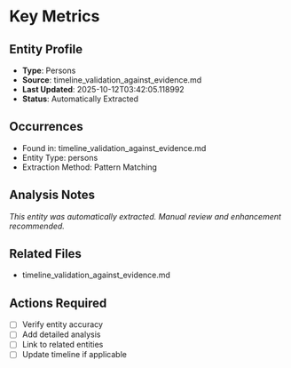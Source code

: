 # Key Metrics

## Entity Profile
- **Type**: Persons
- **Source**: timeline_validation_against_evidence.md
- **Last Updated**: 2025-10-12T03:42:05.118992
- **Status**: Automatically Extracted

## Occurrences
- Found in: timeline_validation_against_evidence.md
- Entity Type: persons
- Extraction Method: Pattern Matching

## Analysis Notes
*This entity was automatically extracted. Manual review and enhancement recommended.*

## Related Files
- timeline_validation_against_evidence.md

## Actions Required
- [ ] Verify entity accuracy
- [ ] Add detailed analysis
- [ ] Link to related entities
- [ ] Update timeline if applicable
